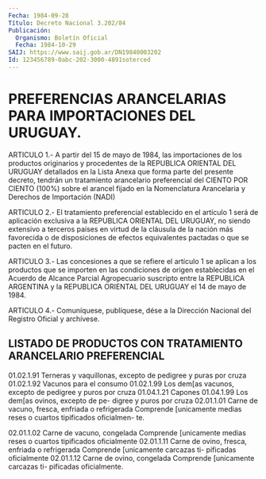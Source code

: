```yaml
---
Fecha: 1984-09-28
Título: Decreto Nacional 3.202/84
Publicación:
  Organismo: Boletín Oficial
  Fecha: 1984-10-29
SAIJ: https://www.saij.gob.ar/DN19840003202
Id: 123456789-0abc-202-3000-4891soterced
---
```

# PREFERENCIAS ARANCELARIAS PARA IMPORTACIONES DEL URUGUAY.

<a id="1"></a>
ARTICULO  1.- A partir del 15 de mayo de 1984, las importaciones de los productos  originarios  y  procedentes de la REPUBLICA ORIENTAL DEL  URUGUAY  detallados en la Lista  Anexa  que  forma  parte  del presente decreto,  tendrán  un tratamiento arancelario preferencial del  CIENTO  POR  CIENTO (100%)  sobre  el  arancel  fijado  en  la Nomenclatura  Arancelaria    y    Derechos  de  Importación  (NADI)

<a id="2"></a>
ARTICULO    2.-  El  tratamiento  preferencial  establecido  en  el artículo 1 será  de  aplicación  exclusiva  a la REPUBLICA ORIENTAL DEL URUGUAY, no siendo extensivo a terceros países  en virtud de la cláusula de la nación más favorecida o de disposiciones  de efectos equivalentes pactadas o que se pacten en el futuro.

<a id="3"></a>
ARTICULO  3.-  Las  concesiones  a  que se refiere el artículo 1 se aplican  a  los productos que se importen  en  las  condiciones  de origen establecidas  en  el Acuerdo de Alcance Parcial Agropecuario suscripto entre la REPUBLICA  ARGENTINA y la REPUBLICA ORIENTAL DEL URUGUAY el 14 de mayo de 1984.

<a id="4"></a>
ARTICULO  4.- Comuníquese, publíquese, dése a la Dirección Nacional del Registro Oficial y archívese.

## LISTADO  DE  PRODUCTOS  CON  TRATAMIENTO  ARANCELARIO  PREFERENCIAL

<a id="1"></a>
01.02.1.91                Terneras y vaquillonas, excepto                           de pedigree y puras por cruza 01.02.1.92                Vacunos para el consumo 01.02.1.99                Los dem[as vacunos, excepto de                           pedigree y puros por cruza 01.04.1.21                Capones 01.04.1.99                Los dem[as ovinos, excepto de pe-                           digree y puros por cruza 02.01.1.01                Carne de vacuno, fresca, enfriada                           o refrigerada                         Comprende [unicamente medias reses                         o cuartos tipificados oficialmen-                         te.

02.01.1.02              Carne de vacuno, congelada                         Comprende [unicamente medias reses                         o cuartos tipificados oficialmente 02.01.1.11              Carne de ovino, fresca, enfriada o                         refrigerada                         Comprende [unicamente carcazas ti-                         pificadas oficialmente 02.01.1.12              Carne de ovino, congelada                         Comprende [unicamente carcazas ti-                           pificadas oficialmente.